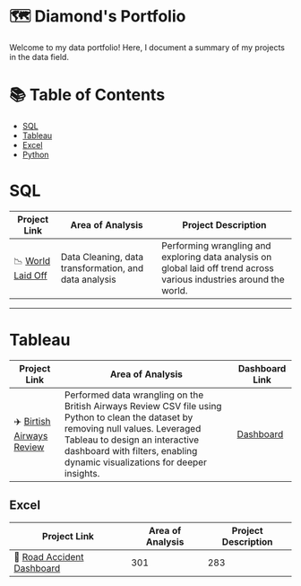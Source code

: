 # 🗺 Diamond's Portfolio

Welcome to my data portfolio! Here, I document a summary of my projects in the data field.

# 📚 Table of Contents
- [SQL](#sql)
- [Tableau](#tableau)
- [Excel](#excel)
- [Python](#python)

# SQL

| Project Link | Area of Analysis | Project Description |
| --- | --- | --- | 
| 📉 [World Laid Off](https://github.com/diamond-or/Layoff_Insights) | Data Cleaning, data transformation, and data analysis | Performing wrangling and exploring data analysis on global laid off trend across various industries around the world.   | 

--------
# Tableau

| Project Link | Area of Analysis | Dashboard Link |
| --- | --- | --- | 
| ✈️ [Birtish Airways Review](https://github.com/diamond-or/BritishAirways_Reviews_Analysis) | Performed data wrangling on the British Airways Review CSV file using Python to clean the dataset by removing null values. Leveraged Tableau to design an interactive dashboard with filters, enabling dynamic visualizations for deeper insights.| [Dashboard](https://public.tableau.com/views/BritishAirwaysReview_Dashboard/Dashboard1?:language=en-US&:sid=&:redirect=auth&:display_count=n&:origin=viz_share_link) | 


## Excel

| Project Link | Area of Analysis | Project Description |
| --- | --- | --- | 
| 🚙 [Road Accident Dashboard](https://github.com/diamond-or/RoadAccident_Dashboard/tree/main) | 301 | 283 | 
<!--
## Python

| Project Link | Area of Analysis | Project Description |
| --- | --- | --- | 
| Seconds | 301 | 283 | 
-->
